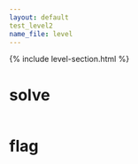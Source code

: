 ```yaml
---
layout: default
test_level2
name_file: level
---
```


{% include level-section.html %}

# solve
```bash

```

# flag